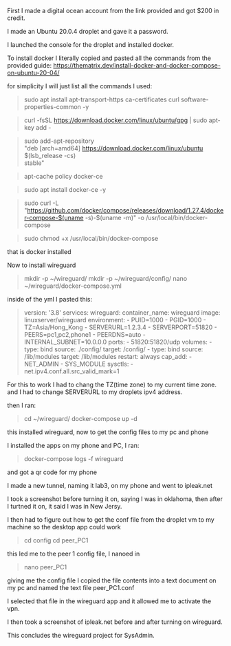 First I made a digital ocean account from the link provided and got $200 in credit. 

I made an Ubuntu 20.0.4 droplet and gave it a password.

I launched the console for the droplet and installed docker.

To install docker I literally copied and pasted all the commands from the provided guide: https://thematrix.dev/install-docker-and-docker-compose-on-ubuntu-20-04/ 

for simplicity I will just list all the commands I used:

>sudo apt install apt-transport-https ca-certificates curl software-properties-common -y

>curl -fsSL https://download.docker.com/linux/ubuntu/gpg | sudo apt-key add -

>sudo add-apt-repository \
   "deb [arch=amd64] https://download.docker.com/linux/ubuntu \
   $(lsb_release -cs) \
   stable"
   
>apt-cache policy docker-ce

>sudo apt install docker-ce -y

>sudo curl -L "https://github.com/docker/compose/releases/download/1.27.4/docker-compose-$(uname -s)-$(uname -m)" -o /usr/local/bin/docker-compose

>sudo chmod +x /usr/local/bin/docker-compose

that is docker installed

Now to install wireguard

>mkdir -p ~/wireguard/
mkdir -p ~/wireguard/config/
nano ~/wireguard/docker-compose.yml

inside of the yml I pasted this:
>version: '3.8'
services:
  wireguard:
    container_name: wireguard
    image: linuxserver/wireguard
    environment:
      - PUID=1000
      - PGID=1000
      - TZ=Asia/Hong_Kong
      - SERVERURL=1.2.3.4
      - SERVERPORT=51820
      - PEERS=pc1,pc2,phone1
      - PEERDNS=auto
      - INTERNAL_SUBNET=10.0.0.0
    ports:
      - 51820:51820/udp
    volumes:
      - type: bind
        source: ./config/
        target: /config/
      - type: bind
        source: /lib/modules
        target: /lib/modules
    restart: always
    cap_add:
      - NET_ADMIN
      - SYS_MODULE
    sysctls:
      - net.ipv4.conf.all.src_valid_mark=1
      
For this to work I had to chang the TZ(time zone) to my current time zone. 
and I had to change SERVERURL to my droplets ipv4 address.
    
then I ran:
>cd ~/wireguard/
docker-compose up -d

this installed wireguard, now to get the config files to my pc and phone

I installed the apps on my phone and PC, I ran: 
>docker-compose logs -f wireguard

and got a qr code for my phone

I made a new tunnel, naming it lab3, on my phone and went to ipleak.net

I took a screenshot before turning it on, saying I was in oklahoma, then after I turtned it on, it said I was in New Jersy.

I then had to figure out how to get the conf file from the droplet vm to my machine so the desktop app could work

>cd config
>cd peer_PC1

this led me to the peer 1 config file, I nanoed in

>nano peer_PC1

giving me the config file
I copied the file contents into a text document on my pc and named the text file peer_PC1.conf

I selected that file in the wireguard app and it allowed me to activate the vpn.

I then took a screenshot of ipleak.net before and after turning on wireguard.

This concludes the wireguard project for SysAdmin.
